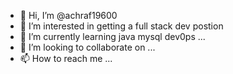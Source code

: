 - 👋 Hi, I’m @achraf19600
- 👀 I’m interested in getting a full stack dev postion
- 🌱 I’m currently learning java mysql dev0ps ...
- 💞️ I’m looking to collaborate on ...
- 📫 How to reach me ...

<!---
achraf19600/achraf19600 is a ✨ special ✨ repository because its `README.md` (this file) appears on your GitHub profile.
You can click the Preview link to take a look at your changes.
--->
